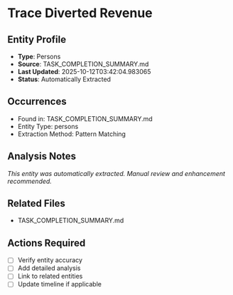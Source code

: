 # Trace Diverted Revenue

## Entity Profile
- **Type**: Persons
- **Source**: TASK_COMPLETION_SUMMARY.md
- **Last Updated**: 2025-10-12T03:42:04.983065
- **Status**: Automatically Extracted

## Occurrences
- Found in: TASK_COMPLETION_SUMMARY.md
- Entity Type: persons
- Extraction Method: Pattern Matching

## Analysis Notes
*This entity was automatically extracted. Manual review and enhancement recommended.*

## Related Files
- TASK_COMPLETION_SUMMARY.md

## Actions Required
- [ ] Verify entity accuracy
- [ ] Add detailed analysis
- [ ] Link to related entities
- [ ] Update timeline if applicable
